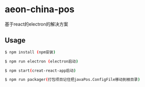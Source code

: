 # aeon-china-pos
基于react的electron的解决方案
## Usage

``` bash
$ npm install (npm安装)

$ npm run electron (electron启动)

$ npm start(creat-react-app启动)

$ npm run packager(打包项目记住把javaPos.ConfigFile移动到根目录)
